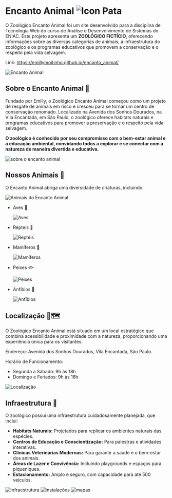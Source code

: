 # Encanto Animal ![Icon Pata](img/pata.png)

O Zoológico Encanto Animal foi um site desenvolvido para a disciplina de Tecnologia Web do curso de Análise e Desenvolvimento de Sistemas do ENIAC. Este projeto apresenta um **ZOOLÓGICO FICTÍCIO**, oferecendo informações sobre as diversas categorias de animais, a infraestrutura do zoológico e os programas educativos que promovem a conservação e o respeito pela vida selvagem.

Link: https://emillymoitinho.github.io/encanto_animal/

![Encanto Animal](img/capa.png)

## Sobre o Encanto Animal 📄
Fundado por Emilly, o Zoológico Encanto Animal começou como um projeto de resgate de animais em risco e cresceu para se tornar um centro de conservação renomado. Localizado na Avenida dos Sonhos Dourados, na Vila Encantada, em São Paulo, o zoológico oferece habitats naturais e programas educativos para promover a preservação e o respeito pela vida selvagem.

**O zoológico é conhecido por seu compromisso com o bem-estar animal e a educação ambiental, convidando todos a explorar e se conectar com a natureza de maneira divertida e educativa.**

![sobre o encanto animal](img/sobre.jpeg)

## Nossos Animais 🐾
O Encanto Animal abriga uma diversidade de criaturas, incluindo:

![Animais do Encanto Animal](img/nossos_animais.jpeg)

- Aves 🦜
  
  ![Aves](img/gitaves.jpeg)
  
- Répteis 🐊
  
  ![Reptéis](img/gitrepteis.jpeg)
  
- Mamíferos 🦁
  
  ![Mamíferos](img/gitmamiferos.jpeg)
  
- Peixes 🐟 
  
  ![Peixes](img/gitpeixes.jpeg)
  
- Anfíbios 🐸
  
  ![Anfíbios](img/gitanfibios.jpeg)


## Localização 📍🗺

O Zoológico Encanto Animal está situado em um local estratégico que combina acessibilidade e proximidade com a natureza, proporcionando uma experiência única para os visitantes.

Endereço: Avenida dos Sonhos Dourados, Vila Encantada, São Paulo.

Horário de Funcionamento:

- Segunda a Sábado: 9h às 18h
- Domingo e Feriados: 9h às 16h

![Localização](img/localizacao.jpeg)

## Infraestrutura 🏢 
O zoológico possui uma infraestrutura cuidadosamente planejada, que inclui:

- **Habitats Naturais:** Projetados para replicar os ambientes naturais das espécies.
- **Centros de Educação e Conscientização:** Para palestras e atividades interativas.
- **Clínicas Veterinárias Modernas:** Para garantir a saúde e o bem-estar dos animais.
- **Áreas de Lazer e Convivência:** Incluindo playgrounds e espaços para piqueniques.
 - **Estacionamento:** Amplo e seguro, com capacidade para até 500 veículos.

![infraestrutura](img/infra.jpeg)
![instalações](img/instalacoes.jpeg)
![mapas](img/mapas.jpeg)














